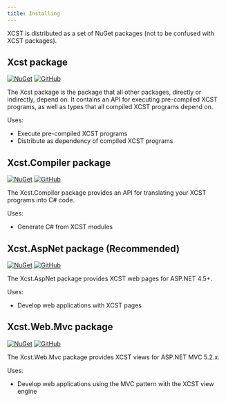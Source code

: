 ```yaml
---
title: Installing
---
```

XCST is distributed as a set of NuGet packages (not to be confused with XCST packages).

Xcst package
------------
[![NuGet](https://img.shields.io/nuget/v/Xcst.svg?label=Xcst)](https://www.nuget.org/packages/Xcst)
[![GitHub](https://img.shields.io/github/stars/maxtoroq/XCST.svg?style=social&label=Star)](https://github.com/maxtoroq/XCST)

The Xcst package is the package that all other packages, directly or indirectly, depend on. It contains an API for executing pre-compiled XCST programs, as well as types that all compiled XCST programs depend on.

Uses:

- Execute pre-compiled XCST programs
- Distribute as dependency of compiled XCST programs

Xcst.Compiler package
---------------------
[![NuGet](https://img.shields.io/nuget/v/Xcst.Compiler.svg?label=Xcst.Compiler)](https://www.nuget.org/packages/Xcst.Compiler)
[![GitHub](https://img.shields.io/github/stars/maxtoroq/XCST.svg?style=social&label=Star)](https://github.com/maxtoroq/XCST)

The Xcst.Compiler package provides an API for translating your XCST programs into C# code.

Uses:

- Generate C# from XCST modules

Xcst.AspNet package (Recommended)
-------------------
[![NuGet](https://img.shields.io/nuget/v/Xcst.AspNet.svg?label=Xcst.AspNet)](https://www.nuget.org/packages/Xcst.AspNet)
[![GitHub](https://img.shields.io/github/stars/maxtoroq/XCST-a.svg?style=social&label=Star)](https://github.com/maxtoroq/XCST-a)

The Xcst.AspNet package provides XCST web pages for ASP.NET 4.5+.

Uses:

- Develop web applications with XCST pages

Xcst.Web.Mvc package
--------------------
[![NuGet](https://img.shields.io/nuget/v/Xcst.Web.Mvc.svg?label=Xcst.Web.Mvc)](https://www.nuget.org/packages/Xcst.Web.Mvc)
[![GitHub](https://img.shields.io/github/stars/maxtoroq/XCST-a.svg?style=social&label=Star)](https://github.com/maxtoroq/XCST-a)

The Xcst.Web.Mvc package provides XCST views for ASP.NET MVC 5.2.x.

Uses:

- Develop web applications using the MVC pattern with the XCST view engine
